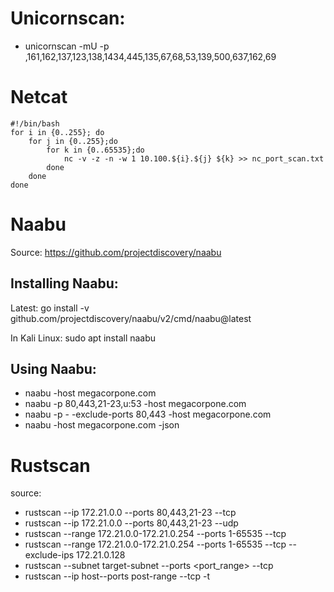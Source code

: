# Unicornscan: 
- unicornscan -mU -p ,161,162,137,123,138,1434,445,135,67,68,53,139,500,637,162,69

# Netcat
```
#!/bin/bash
for i in {0..255}; do
    for j in {0..255};do
        for k in {0..65535};do
            nc -v -z -n -w 1 10.100.${i}.${j} ${k} >> nc_port_scan.txt
        done
    done
done
```

# Naabu

Source: https://github.com/projectdiscovery/naabu

## Installing Naabu: 

Latest: 
go install -v github.com/projectdiscovery/naabu/v2/cmd/naabu@latest
 
 In Kali Linux: 
 sudo apt install naabu
 
 ## Using Naabu: 
 - naabu -host megacorpone.com
 - naabu -p 80,443,21-23,u:53 -host megacorpone.com
 - naabu -p - -exclude-ports 80,443 -host megacorpone.com
 - naabu -host megacorpone.com -json

# Rustscan
source: 
- rustscan --ip 172.21.0.0 --ports  80,443,21-23 --tcp
- rustscan --ip 172.21.0.0 --ports  80,443,21-23 --udp
- rustscan --range 172.21.0.0-172.21.0.254 --ports 1-65535 --tcp
- rustscan --range 172.21.0.0-172.21.0.254 --ports 1-65535 --tcp --exclude-ips 172.21.0.128
- rustscan --subnet target-subnet --ports <port_range> --tcp
- rustscan --ip host--ports post-range --tcp -t <number-of-threads>
